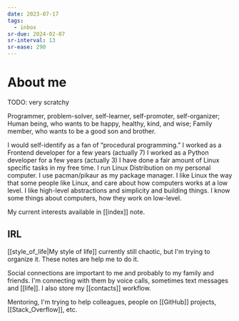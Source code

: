 ```yaml
---
date: 2023-07-17
tags:
  - inbox
sr-due: 2024-02-07
sr-interval: 13
sr-ease: 290
---
```


# About me
TODO: very scratchy

Programmer, problem-solver, self-learner, self-promoter, self-organizer;
Human being, who wants to be happy, healthy, kind, and wise;
Family member, who wants to be a good son and brother.

I would self-identify as a fan of “procedural programming.”
I worked as a Frontend developer for a few years (actually 7)
I worked as a Python developer for a few years (actually 3)
I have done a fair amount of Linux specific tasks in my free time.
I run Linux Distribution on my personal computer. I use pacman/pikaur as my package manager.
I like Linux the way that some people like Linux, and care about how computers
works at a low level.
I like high-level abstractions and simplicity and building things.
I know some things about computers, how they work on low-level.

My current interests available in [[index]] note.

## IRL

[[style_of_life|My style of life]] currently still chaotic, but I'm trying to
organize it. These notes are help me to do it.

Social connections are important to me and probably to my family and friends.
I'm connecting with them by voice calls, sometimes text messages and [[life]]. I
also store my [[contacts]] workflow.

Mentoring, I'm trying to help colleagues, people on [[GitHub]] projects,
[[Stack_Overflow]], etc.

